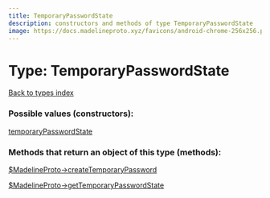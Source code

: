 ```yaml
---
title: TemporaryPasswordState
description: constructors and methods of type TemporaryPasswordState
image: https://docs.madelineproto.xyz/favicons/android-chrome-256x256.png
---
```

# Type: TemporaryPasswordState  
[Back to types index](index.md)



### Possible values (constructors):

[temporaryPasswordState](../constructors/temporaryPasswordState.md)  



### Methods that return an object of this type (methods):

[$MadelineProto->createTemporaryPassword](../methods/createTemporaryPassword.md)  

[$MadelineProto->getTemporaryPasswordState](../methods/getTemporaryPasswordState.md)  



